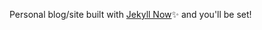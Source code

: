 Personal blog/site built with [Jekyll Now](https://github.com/barryclark/jekyll-now/pull/445/files):sparkles: and you'll be set!
